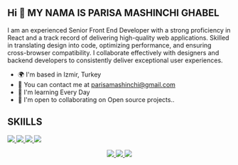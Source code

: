 ## Hi 👋 MY NAMA IS PARISA MASHINCHI GHABEL

I am an experienced Senior Front End Developer with a strong proficiency in React and a track record of delivering high-quality web applications. Skilled in translating design into code, optimizing performance, and ensuring cross-browser compatibility. I collaborate effectively with designers and backend developers to consistently deliver exceptional user experiences.


- 🌍 I'm based in Izmir, Turkey
- 💌 You can contact me at parisamashinchi@gmail.com
- 💼 I'm learning Every Day
- 🤝 I'm open to collaborating on Open source projects..

 ## SKIILLS
<p align="left">
  <a href="https://developer.mozilla.org/en-US/docs/Web/JavaScript">
    <img src="https://skillicons.dev/icons?i=js" />
  </a>
  <a href="https://www.typescriptlang.org">
    <img src="https://skillicons.dev/icons?i=ts" />
  </a>
  <a href="https://developer.mozilla.org/en-US/docs/Glossary/HTML5">
    <img src="https://skillicons.dev/icons?i=html" />
  </a>
 
  <a href="https://reactjs.org">
    <img src="https://skillicons.dev/icons?i=react" />
  </a>
</p>
<p align="center">
 <a href="https://www.w3.org/TR/CSS/#css">
    <img src="https://skillicons.dev/icons?i=css" />
  </a>
 <a href="https://getbootstrap.com/">
    <img src="https://skillicons.dev/icons?i=bootstrap" />
  </a>
 
  <a href="https://mui.com/material-ui/">
    <img src="https://skillicons.dev/icons?i=materialui" />
  </a>
</p>
